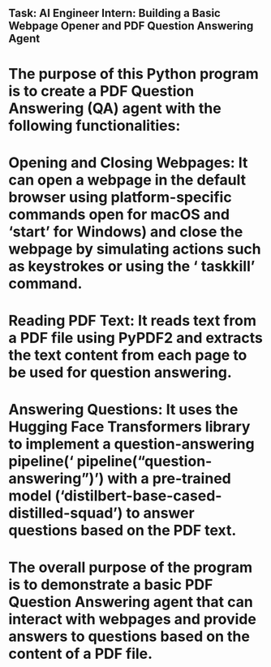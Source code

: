 ## Task: AI Engineer Intern: Building a Basic Webpage Opener and PDF Question Answering Agent ## 

# The purpose of this Python program is to create a PDF Question Answering (QA) agent with the following functionalities:
# Opening and Closing Webpages: It can open a webpage in the default browser using platform-specific commands open for macOS and ‘start’ for Windows) and close the webpage by simulating actions such as keystrokes or using the ‘ taskkill’ command.
# Reading PDF Text: It reads text from a PDF file using PyPDF2 and extracts the text content from each page to be used for question answering.
# Answering Questions: It uses the Hugging Face Transformers library to implement a question-answering pipeline(‘ pipeline(“question-answering”)’) with a pre-trained model (‘distilbert-base-cased-distilled-squad’) to answer questions based on the PDF text.
# The overall purpose of the program is to demonstrate a basic PDF Question Answering agent that can interact with webpages and provide answers to questions based on the content of a PDF file.
